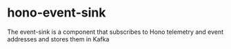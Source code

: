# hono-event-sink

The event-sink is a component that subscribes to Hono telemetry and event addresses and stores them in Kafka
